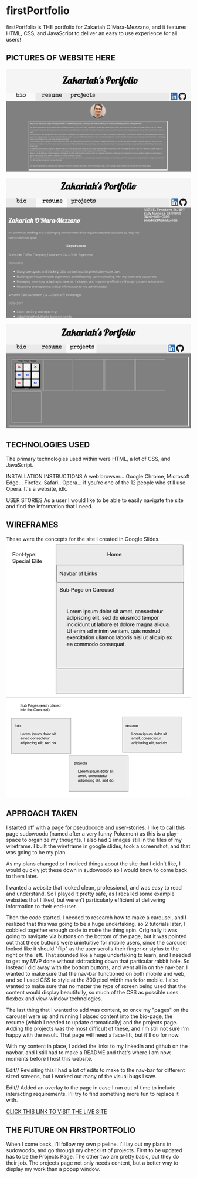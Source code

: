 # firstPortfolio

firstPortfolio is THE portfolio for Zakariah O'Mara-Mezzano, and it features HTML, CSS, and JavaScript to deliver an easy to use experience for all users!

## PICTURES OF WEBSITE HERE

![alt text](https://github.com/rancor38/firstPortfolio/blob/main/readme-bio.png?raw=true)

![alt text](https://github.com/rancor38/firstPortfolio/blob/main/readme-resume.png?raw=true)

![alt text](https://github.com/rancor38/firstPortfolio/blob/main/readme-projects.png?raw=true)

## TECHNOLOGIES USED
The primary technologies used within were HTML, a lot of CSS, and JavaScript.

INSTALLATION INSTRUCTIONS
A web browser... Google Chrome, Microsoft Edge... Firefox. Safari.. Opera... if you're one of the 12 people who still use Opera.
It's a website, idk.

USER STORIES
As a user I would like to be able to easily navigate the site and find the information that I need.

## WIREFRAMES
These were the concepts for the site I created in Google Slides.
![alt text](https://github.com/rancor38/firstPortfolio/blob/main/wireframe1.png?raw=true)
![alt text](https://github.com/rancor38/firstPortfolio/blob/main/wireframe2.png?raw=true)

## APPROACH TAKEN
I started off with a page for pseudocode and user-stories. I like to call this page sudowoodu (named after a very funny Pokemon) as this is a play-space to organize my thoughts. I also had 2 images still in the files of my wireframe. I built the wireframe in google slides, took a screenshot, and that was going to be my plan.

As my plans changed or I noticed things about the site that I didn't like, I would quickly jot these down in sudowoodo so I would know to come back to them later.

I wanted a website that looked clean, professional, and was easy to read and understand. So I played it pretty safe, as I recalled some example websites that I liked, but weren't particularly efficient at delivering information to their end-user. 

Then the code started. I needed to research how to make a carousel, and I realized that this was going to be a huge undertaking, so 2 tutorials later, I cobbled together enough code to make the thing spin. Originally it was going to navigate via buttons on the bottom of the page, but it was pointed out that these buttons were unintuitive for mobile users, since the carousel looked like it should "flip" as the user scrolls their finger or stylus to the right or the left. That sounded like a huge undertaking to learn, and I needed to get my MVP done without sidtracking down that particular rabbit hole.
So instead I did away with the bottom buttons, and went all in on the nav-bar.
I wanted to make sure that the nav-bar functioned on both mobile and web, and so I used CSS to style at the 800 pixel width mark for mobile.  I also wanted to make sure that no matter the type of screen being used that the content would display beautifully, so much of the CSS as possible uses flexbox and view-window technologies.

The last thing that I wanted to add was content, so once my "pages" on the carousel were up and running I placed content into the bio-page, the resume (which I needed to update dramatically) and the projects page. Adding the projects was the most difficult of these, and I'm still not sure I'm happy with the result. That page will need a face-lift, but it'll do for now.

With my content in place, I added the links to my linkedin and github on the navbar, and I still had to make a README and that's where I am now, moments before I host this website.

Edit// Revisiting this I had a lot of edits to make to the nav-bar for different sized screens, but I worked out many of the visual bugs I saw.

Edit// Added an overlay to the page in case I run out of time to include interacting requirements. I'll try to find something more fun to replace it with.

[CLICK THIS LINK TO VISIT THE LIVE SITE](https://zakariah.xyz/)

## THE FUTURE ON FIRSTPORTFOLIO

When I come back, I'll follow my own pipeline. I'll lay out my plans in sudowoodo, and go through my checklist of projects. First to be updated has to be the Projects Page. The other two are pretty basic, but they do their job. The projects page not only needs content, but a better way to display my work than a popup window.